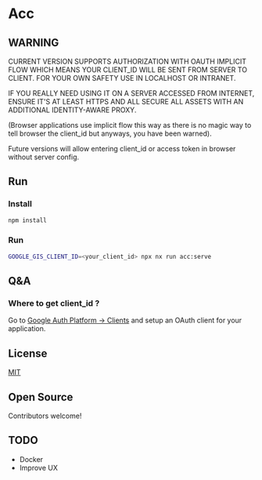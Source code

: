 # Acc

## WARNING

CURRENT VERSION SUPPORTS AUTHORIZATION WITH OAUTH IMPLICIT FLOW WHICH MEANS YOUR CLIENT_ID WILL BE SENT FROM SERVER TO CLIENT.
FOR YOUR OWN SAFETY USE IN LOCALHOST OR INTRANET.

IF YOU REALLY NEED USING IT ON A SERVER ACCESSED FROM INTERNET, ENSURE IT'S AT LEAST HTTPS AND ALL SECURE ALL ASSETS WITH AN ADDITIONAL IDENTITY-AWARE PROXY.

(Browser applications use implicit flow this way as there is no magic way to tell browser the client_id but anyways, you have been warned).

Future versions will allow entering client_id or access token in browser without server config.

## Run

### Install

```bash
npm install
```

### Run

```bash
GOOGLE_GIS_CLIENT_ID=<your_client_id> npx nx run acc:serve
```

## Q&A

### Where to get client_id ?

Go to [Google Auth Platform -> Clients](https://console.cloud.google.com/auth/clients) and setup an OAuth client for your application.

## License

[MIT](./LICENSE.md)

## Open Source

Contributors welcome!

## TODO

- Docker
- Improve UX
